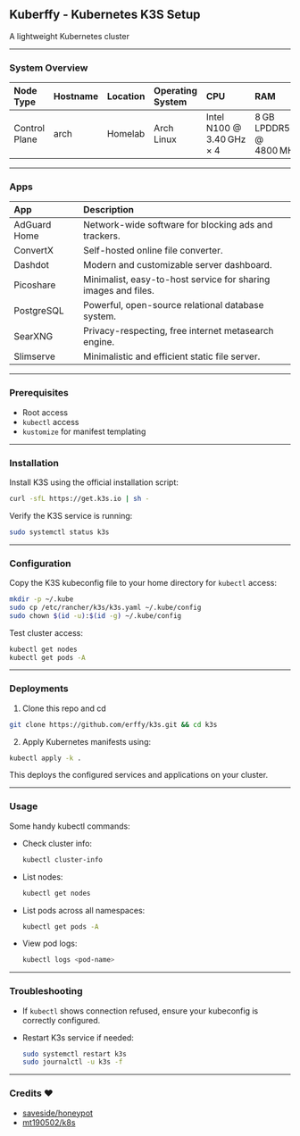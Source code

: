 ## Kuberffy - Kubernetes K3S Setup

A lightweight Kubernetes cluster

---

### System Overview

| Node Type     | Hostname | Location | Operating System  | CPU                      | RAM                   |
|:--------------|:---------|:---------|:------------------|:-------------------------|:----------------------|
| Control Plane | arch     | Homelab  | Arch Linux        | Intel N100 @ 3.40 GHz × 4 | 8 GB LPDDR5 @ 4800 MHz |

---

### Apps

| App          | Description                                                      |
|:-------------|:-----------------------------------------------------------------|
| AdGuard Home | Network-wide software for blocking ads and trackers.             |
| ConvertX     | Self-hosted online file converter.                               |
| Dashdot      | Modern and customizable server dashboard.                        |
| Picoshare    | Minimalist, easy-to-host service for sharing images and files.   |
| PostgreSQL   | Powerful, open-source relational database system.                |
| SearXNG      | Privacy-respecting, free internet metasearch engine.             |
| Slimserve    | Minimalistic and efficient static file server.                   |

---

### Prerequisites

- Root access
- `kubectl` access
- `kustomize` for manifest templating

---

### Installation

Install K3S using the official installation script:

```bash
curl -sfL https://get.k3s.io | sh -
```

Verify the K3S service is running:

```bash
sudo systemctl status k3s
```

---

### Configuration

Copy the K3S kubeconfig file to your home directory for `kubectl` access:

```bash
mkdir -p ~/.kube
sudo cp /etc/rancher/k3s/k3s.yaml ~/.kube/config
sudo chown $(id -u):$(id -g) ~/.kube/config
```

Test cluster access:

```bash
kubectl get nodes
kubectl get pods -A
```

---

### Deployments

1. Clone this repo and cd

```bash
git clone https://github.com/erffy/k3s.git && cd k3s
```

2. Apply Kubernetes manifests using:

```bash
kubectl apply -k .
```

This deploys the configured services and applications on your cluster.

---

### Usage

Some handy kubectl commands:

- Check cluster info:

  ```bash
  kubectl cluster-info
  ```

- List nodes:

  ```bash
  kubectl get nodes
  ```

- List pods across all namespaces:

  ```bash
  kubectl get pods -A
  ```

- View pod logs:

  ```bash
  kubectl logs <pod-name>
  ```

---

### Troubleshooting

- If `kubectl` shows connection refused, ensure your kubeconfig is correctly configured.  
- Restart K3s service if needed:

  ```bash
  sudo systemctl restart k3s
  sudo journalctl -u k3s -f
  ```

---

### Credits ❤️

- [saveside/honeypot](https://github.com/saveside/honeypot)
- [mt190502/k8s](https://github.com/mt190502/k8s)